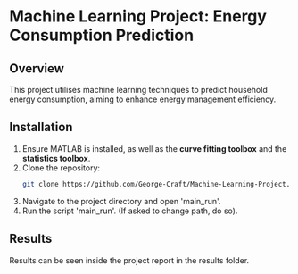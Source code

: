 # Machine Learning Project: Energy Consumption Prediction

## Overview
This project utilises machine learning techniques to predict household energy consumption, aiming to enhance energy management efficiency.

## Installation
1. Ensure MATLAB is installed, as well as the **curve fitting toolbox** and the **statistics toolbox**.
2. Clone the repository:
   ```bash
   git clone https://github.com/George-Craft/Machine-Learning-Project.git
3. Navigate to the project directory and open 'main_run'.
4. Run the script 'main_run'. (If asked to change path, do so).

## Results
Results can be seen inside the project report in the results folder.
